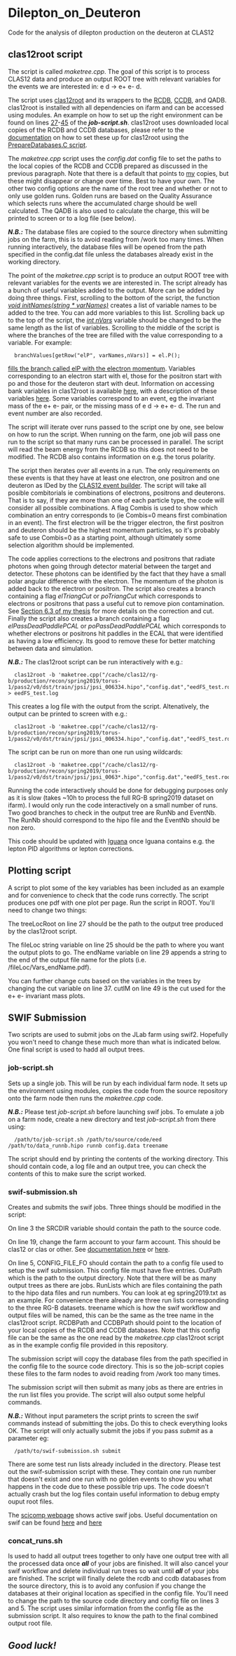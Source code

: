 # Dilepton_on_Deuteron
Code for the analysis of dilepton production on the deuteron at CLAS12

## clas12root script

The script is called *maketree.cpp*. The goal of this script is to process CLAS12 data and produce an output ROOT tree with relevant variables for the events we are interested in: e d -> e+ e- d.

The script uses [clas12root](https://github.com/JeffersonLab/clas12root/tree/master) and its wrappers to the [RCDB](https://github.com/JeffersonLab/rcdb), [CCDB](https://github.com/JeffersonLab/ccdb), and QADB. clas12root is installed with all dependencies on ifarm and can be accessed using modules. An example on how to set up the right environment can be found on lines [27](https://github.com/rtysonCLAS12/Dilepton_on_Deuteron/blob/8436bbcbfa272b3ad089062d78a2336c3ec65be1/job-script.sh#L27)-[45](https://github.com/rtysonCLAS12/Dilepton_on_Deuteron/blob/8436bbcbfa272b3ad089062d78a2336c3ec65be1/job-script.sh#L45) of the ***job-script.sh***. clas12root uses downloaded local copies of the RCDB and CCDB databases, please refer to the [documentation](https://github.com/JeffersonLab/clas12root/tree/master?tab=readme-ov-file#clas12databases) on how to set these up for clas12root using the [PrepareDatabases.C script](https://github.com/JeffersonLab/clas12root/blob/master/RunRoot/PrepareDatabases.C).

The *maketree.cpp* script uses the *config.dat* config file to set the paths to the local copies of the RCDB and CCDB prepared as discussed in the previous paragraph. Note that there is a default that points to [my](mailto:tyson@jlab.org) copies, but these might disappear or change over time. Best to have your own. The other two config options are the name of the root tree and whether or not to only use golden runs. Golden runs are based on the Quality Assurance which selects runs where the accumulated charge should be well calculated. The QADB is also used to calculate the charge, this will be printed to screen or to a log file (see below).

***N.B.:*** The database files are copied to the source directory when submitting jobs on the farm, this is to avoid reading from /work too many times. When running interactively, the database files will be opened from the path specified in the config.dat file unless the databases already exist in the working directory.

The point of the *maketree.cpp* script is to produce an output ROOT tree with relevant variables for the events we are interested in. The script already has a bunch of useful variables added to the output. More can be added by doing three things. First, scrolling to the bottom of the script, the function [*void initNames(string * varNames)*](https://github.com/rtysonCLAS12/Dilepton_on_Deuteron/blob/797f0f9ea2b9661317a172492bf3d100bb3232b0/maketree.cpp#L500) creates a list of variable names to be added to the tree. You can add more variables to this list. Scrolling back up to the top of the script, the [*int nVars*](https://github.com/rtysonCLAS12/Dilepton_on_Deuteron/blob/797f0f9ea2b9661317a172492bf3d100bb3232b0/maketree.cpp#L85) variable should be changed to be the same length as the list of variables. Scrolling to the middle of the script is where the branches of the tree are filled with the value corresponding to a variable. For example:

      branchValues[getRow("elP", varNames,nVars)] = el.P();

[fills the branch called elP with the electron momentum](https://github.com/rtysonCLAS12/Dilepton_on_Deuteron/blob/797f0f9ea2b9661317a172492bf3d100bb3232b0/maketree.cpp#L206). Variables corresponding to an electron start with el, those for the positron start with po and those for the deuteron start with deut. Information on accessing bank variables in clas12root is available [here](https://github.com/JeffersonLab/clas12root/blob/master/AccesssingBankDataInCpp.txt), with a description of these variables [here](https://clasweb.jlab.org/wiki/index.php/CLAS12_DSTs). Some variables correspond to an event, eg the invariant mass of the e+ e- pair, or the missing mass of e d -> e+ e- d. The run and event number are also recorded.

The script will iterate over runs passed to the script one by one, see below on how to run the script. When running on the farm, one job will pass one run to the script so that many runs can be processed in parallel. The script will read the beam energy from the RCDB so this does not need to be modified. The RCDB also contains information on e.g. the torus polarity.

The script then iterates over all events in a run. The only requirements on these events is that they have at least one electron, one positron and one deuteron as IDed by the [CLAS12 event builder](https://www.sciencedirect.com/science/article/pii/S0168900220300784). The script will take all posible combitorials ie combinations of electrons, positrons and deuterons. That is to say, if they are more than one of each particle type, the code will consider all possible combinations. A flag Combis is used to show which combination an entry corresponds to (ie Combis=0 means first combination in an event). The first electron will be the trigger electron, the first positron and deuteron should be the highest momentum particles, so it's probably safe to use Combis=0 as a starting point, although ultimately some selection algorithm should be implemented.  

The code applies corrections to the electrons and positrons that radiate photons when going through detector material between the target and detector. These photons can be identified by the fact that they have a small polar angular difference with the electron. The momentum of the photon is added back to the electron or positron. The script also creates a branch containing a flag *elTriangCut* or *poTriangCut* which corresponds to electrons or positrons that pass a useful cut to remove pion contamination. See [Section 6.3 of my thesis](https://www.jlab.org/Hall-B/general/thesis/RTyson_thesis.pdf) for more details on the correction and cut. Finally the script also creates a branch containing a flag *elPassDeadPaddlePCAL* or *poPassDeadPaddlePCAL* which corresponds to whether electrons or positrons hit paddles in the ECAL that were identified as having a low efficiency. Its good to remove these for better matching between data and simulation.


***N.B.:*** The clas12root script can be run interactively with e.g.: 

      clas12root -b 'maketree.cpp("/cache/clas12/rg-b/production/recon/spring2019/torus-1/pass2/v0/dst/train/jpsi/jpsi_006334.hipo","config.dat","eedFS_test.root")' > eedFS_test.log

This creates a log file with the output from the script. Altenatively, the output can be printed to screen with e.g.: 

      clas12root -b 'maketree.cpp("/cache/clas12/rg-b/production/recon/spring2019/torus-1/pass2/v0/dst/train/jpsi/jpsi_006334.hipo","config.dat","eedFS_test.root")'

The script can be run on more than one run using wildcards:

      clas12root -b 'maketree.cpp("/cache/clas12/rg-b/production/recon/spring2019/torus-1/pass2/v0/dst/train/jpsi/jpsi_0063*.hipo","config.dat","eedFS_test.root")'

Running the code interactively should be done for debugging purposes only as it is slow (takes ~10h to process the full RG-B spring2019 dataset on ifarm). I would only run the code interactively on a small number of runs. Two good branches to check in the output tree are RunNb and EventNb. The RunNb should correspond to the hipo file and the EventNb should be non zero.

This code should be updated with [Iguana](https://github.com/JeffersonLab/iguana) once Iguana contains e.g. the lepton PID algorithms or lepton corrections. 

## Plotting script

A script to plot some of the key variables has been included as an example and for convenience to check that the code runs correctly. The script produces one pdf with one plot per page. Run the script in ROOT. You'll need to change two things:

The treeLocRoot on line 27 should be the path to the output tree produced by the clas12root script.

The fileLoc string variable on line 25 should be the path to where you want the output plots to go. The endName variable on line 29 appends a string to the end of the output file name for the plots (i.e. /fileLoc/Vars_endName.pdf). 

You can further change cuts based on the variables in the trees by changing the cut variable on line 37. cutIM on line 49 is the cut used for the e+ e- invariant mass plots.

## SWIF Submission

Two scripts are used to submit jobs on the JLab farm using swif2. Hopefully you won't need to change these much more than what is indicated below. One final script is used to hadd all output trees.

### job-script.sh 
Sets up a single job. This will be run by each individual farm node. It sets up the environment using modules, copies the code from the source repository onto the farm node then runs the *maketree.cpp* code.

***N.B.:*** Please test *job-script.sh* before launching swif jobs. To emulate a job on a farm node, create a new directory and test *job-script.sh* from there using:

      /path/to/job-script.sh /path/to/source/code/eed /path/to/data_runnb.hipo runnb config.data treename

The script should end by printing the contents of the working directory. This should contain code, a log file and an output tree, you can check the contents of this to make sure the script worked.

### swif-submission.sh 
Creates and submits the swif jobs. Three things should be modified in the script: 

On line 3 the SRCDIR variable should contain the path to the source code. 

On line 19, change the farm account to your farm account. This should be clas12 or clas or other. See [documentation here](https://scicomp.jlab.org/scicomp/slurmJob/slurmAccount) or [here](https://jlab.servicenowservices.com/kb_view.do?sys_kb_id=b022cd801b35c110a888ea4ce54bcb18).

On line 5, CONFIG_FILE_FO should contain the path to a config file used to setup the swif submission.
This config file must have five entries. OutPath which is the path to the output directory. Note that there will be as many output trees as there are jobs.
RunLists which are files containing the path to the hipo data files and run numbers. You can look at eg spring2019.txt as an example. For convenience there already are three run lists corresponding to the three RG-B datasets.
treename which is how the swif workflow and output files will be named, this can be the same as the tree name in the clas12root script.
RCDBPath and CCDBPath should point to the location of your local copies of the RCDB and CCDB databases.
Note that this config file can be the same as the one read by the *maketree.cpp* clas12root script as in the example config file provided in this repository.

The submission script will copy the database files from the path specified in the config file to the source code directory. This is so the job-script copies these files to the farm nodes to avoid reading from /work too many times. 

The submission script will then submit as many jobs as there are entries in the run list files you provide. The script will also output some helpful commands.

***N.B.:*** Without input parameters the script prints to screen the swif commands instead of submitting the jobs. Do this to check everything looks OK. The script will only actually submit the jobs if you pass *submit* as a parameter eg:

      /path/to/swif-submission.sh submit

There are some test run lists already included in the directory. Please test out the swif-submission script with these. They contain one run number that doesn't exist and one run with no golden events to show you what happens in the code due to these possible trip ups. The code doesn't actually crash but the log files contain useful information to debug empty ouput root files.

The [scicomp webpage](https://scicomp.jlab.org/scicomp/swif/active) shows active swif jobs. Useful documentation on swif can be found [here](https://scicomp.jlab.org/docs/swif2) and [here](https://scicomp.jlab.org/cli/swif.html)

### concat_runs.sh
Is used to hadd all output trees together to only have one output tree with all the processed data once ***all*** of your jobs are finished. It will also cancel your swif workflow and delete individual run trees so wait until ***all*** of your jobs are finished. The script will finally delete the rcdb and ccdb databases from the source directory, this is to avoid any confusion if you change the databases at their original location as specified in the config file. You'll need to change the path to the source code directory and config file on lines 3 and 5. The script uses similar information from the config file as the submission script. It also requires to know the path to the final combined output root file.

## ***Good luck!***



